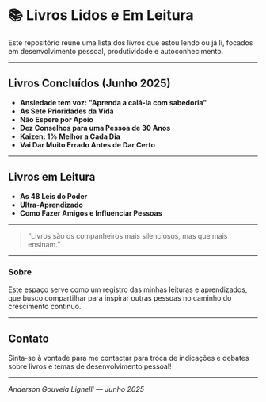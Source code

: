 # 📚 Livros Lidos e Em Leitura

Este repositório reúne uma lista dos livros que estou lendo ou já li, focados em desenvolvimento pessoal, produtividade e autoconhecimento.  

---

## Livros Concluídos (Junho 2025)

- **Ansiedade tem voz: "Aprenda a calá-la com sabedoria"**  
- **As Sete Prioridades da Vida**  
- **Não Espere por Apoio**  
- **Dez Conselhos para uma Pessoa de 30 Anos**  
- **Kaizen: 1% Melhor a Cada Dia**  
- **Vai Dar Muito Errado Antes de Dar Certo**  

---

## Livros em Leitura

- **As 48 Leis do Poder**  
- **Ultra-Aprendizado**  
- **Como Fazer Amigos e Influenciar Pessoas**  

---

> “Livros são os companheiros mais silenciosos, mas que mais ensinam.”  

---

### Sobre

Este espaço serve como um registro das minhas leituras e aprendizados, que busco compartilhar para inspirar outras pessoas no caminho do crescimento contínuo.

---

## Contato

Sinta-se à vontade para me contactar para troca de indicações e debates sobre livros e temas de desenvolvimento pessoal!

---

*Anderson Gouveia Lignelli — Junho 2025*

